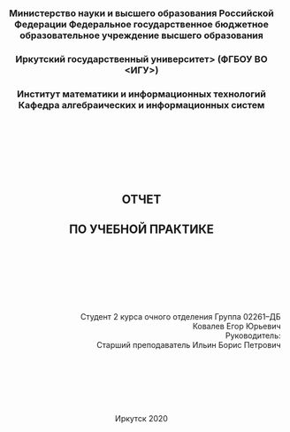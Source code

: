 

### <p align="center">Министерство науки и высшего образования Российской Федерации Федеральное государственное бюджетное образовательное учреждение высшего образования</p>
### <p align="center">Иркутский государственный университет> (ФГБОУ ВО <ИГУ>) </p>
### <p align="center">Институт математики и информационных технологий Кафедра алгебраических и информационных систем</p>
<br><br><br><br><br><br>
## <p align="center">ОТЧЕТ</p>
## <p align="center">ПО УЧЕБНОЙ ПРАКТИКЕ</p>
<br><br><br><br><br><br>
<div style="text-align: right">
    Студент 2 курса очного отделения Группа 02261–ДБ
</div>
<div style="text-align: right">
    Ковалев Егор Юрьевич
</div>
<div style="text-align: right">
    Руководитель: 
<div style="text-align: right">
    Старший преподаватель Ильин Борис Петрович
</div>
</div>
<br><br><br><br><br><br>
<p align="center">Иркутск 2020</p>

